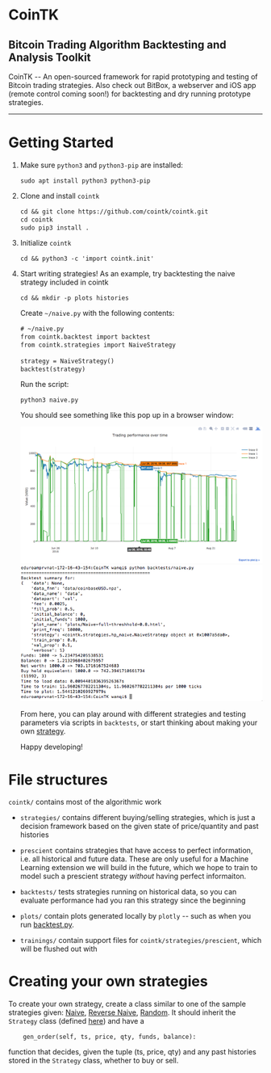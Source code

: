 # CoinTK
## Bitcoin Trading Algorithm Backtesting and Analysis Toolkit

CoinTK -- An open-sourced framework for rapid prototyping and testing of Bitcoin trading strategies. Also check out BitBox, a webserver and iOS app (remote control coming soon!) for backtesting and dry running prototype strategies.

---

# Getting Started

1. Make sure `python3` and `python3-pip` are installed:
    ```
    sudo apt install python3 python3-pip
    ```

2. Clone and install `cointk`
    ```
    cd && git clone https://github.com/cointk/cointk.git
    cd cointk
    sudo pip3 install .
    ```

3. Initialize `cointk`
    ```
    cd && python3 -c 'import cointk.init'
    ```

4. Start writing strategies!  As an example, try backtesting the naive
strategy included in cointk
    ```
    cd && mkdir -p plots histories
    ```

    Create `~/naive.py` with the following contents:

    ```
    # ~/naive.py
    from cointk.backtest import backtest
    from cointk.strategies import NaiveStrategy

    strategy = NaiveStrategy()
    backtest(strategy)
    ```

    Run the script:

    ```
    python3 naive.py
    ```

    You should see something like this pop up in a browser window:

    ![Naive Backtest Output](plots/naive.py-output.png)
    ![Naive Backtest Terminal Output](plots/naive.py-terminal-output.png)


    From here, you can play around with different strategies and testing parameters via scripts in ```backtests```, or start thinking about making your own [strategy](#creating-your-own-strategies).

    Happy developing!


# File structures

`cointk/` contains most of the algorithmic work

* `strategies/` contains different buying/selling strategies, which is just a decision framework based on the given state of price/quantity and past histories

* `prescient` contains strategies that have access to perfect information, i.e. all historical and future data. These are only useful for a Machine Learning extension we will build in the future, which we hope to train to model such a prescient strategy *without* having perfect informaiton.

* `backtests/` tests strategies running on historical data, so you can evaluate performance had you ran this strategy since the beginning

* `plots/` contain plots generated locally by `plotly` -- such as when you run [backtest.py](cointk/backtest.py).

* `trainings/` contain support files for `cointk/strategies/prescient`, which will be flushed out with


# Creating your own strategies

To create your own strategy, create a class similar to one of the sample strategies given: [Naive](cointk/strategies/hp_naive.py), [Reverse Naive](cointk/strategies/naive_reverse.py), [Random](cointk/strategies/simple_random.py). It should inherit the `Strategy` class (defined [here](cointk/strategies/core.py)) and have a
```
	gen_order(self, ts, price, qty, funds, balance):
```
function that decides, given the tuple (ts, price, qty) and any past histories stored in the `Strategy` class, whether to buy or sell.
